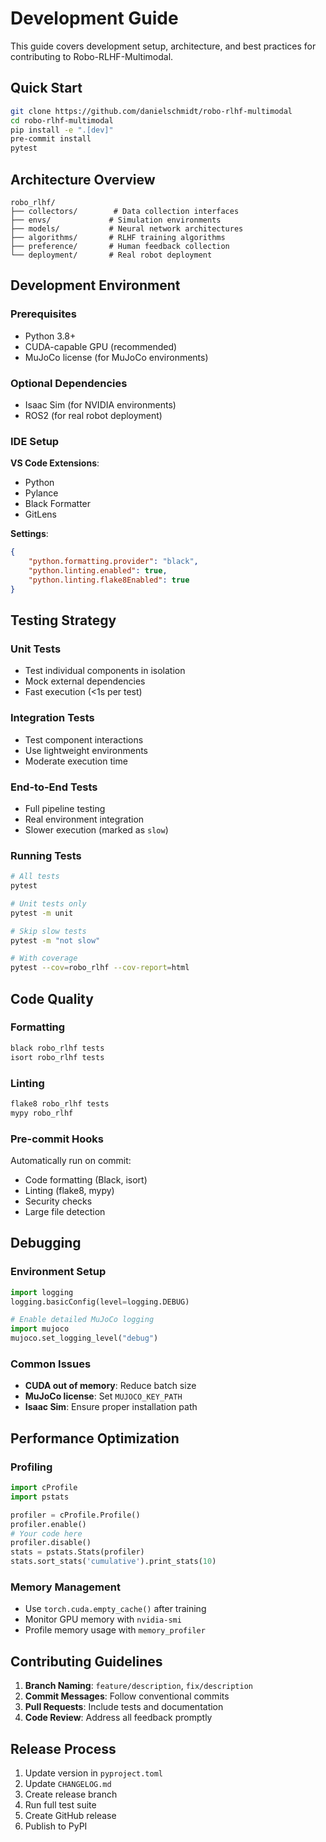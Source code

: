 # Development Guide

This guide covers development setup, architecture, and best practices for contributing to Robo-RLHF-Multimodal.

## Quick Start

```bash
git clone https://github.com/danielschmidt/robo-rlhf-multimodal
cd robo-rlhf-multimodal
pip install -e ".[dev]"
pre-commit install
pytest
```

## Architecture Overview

```
robo_rlhf/
├── collectors/        # Data collection interfaces
├── envs/             # Simulation environments  
├── models/           # Neural network architectures
├── algorithms/       # RLHF training algorithms
├── preference/       # Human feedback collection
└── deployment/       # Real robot deployment
```

## Development Environment

### Prerequisites
- Python 3.8+
- CUDA-capable GPU (recommended)
- MuJoCo license (for MuJoCo environments)

### Optional Dependencies
- Isaac Sim (for NVIDIA environments)
- ROS2 (for real robot deployment)

### IDE Setup

**VS Code Extensions**:
- Python
- Pylance  
- Black Formatter
- GitLens

**Settings**:
```json
{
    "python.formatting.provider": "black",
    "python.linting.enabled": true,
    "python.linting.flake8Enabled": true
}
```

## Testing Strategy

### Unit Tests
- Test individual components in isolation
- Mock external dependencies
- Fast execution (<1s per test)

### Integration Tests  
- Test component interactions
- Use lightweight environments
- Moderate execution time

### End-to-End Tests
- Full pipeline testing
- Real environment integration
- Slower execution (marked as `slow`)

### Running Tests
```bash
# All tests
pytest

# Unit tests only
pytest -m unit

# Skip slow tests  
pytest -m "not slow"

# With coverage
pytest --cov=robo_rlhf --cov-report=html
```

## Code Quality

### Formatting
```bash
black robo_rlhf tests
isort robo_rlhf tests
```

### Linting
```bash
flake8 robo_rlhf tests
mypy robo_rlhf
```

### Pre-commit Hooks
Automatically run on commit:
- Code formatting (Black, isort)
- Linting (flake8, mypy)
- Security checks
- Large file detection

## Debugging

### Environment Setup
```python
import logging
logging.basicConfig(level=logging.DEBUG)

# Enable detailed MuJoCo logging
import mujoco
mujoco.set_logging_level("debug")
```

### Common Issues
- **CUDA out of memory**: Reduce batch size
- **MuJoCo license**: Set `MUJOCO_KEY_PATH`
- **Isaac Sim**: Ensure proper installation path

## Performance Optimization

### Profiling
```python
import cProfile
import pstats

profiler = cProfile.Profile()
profiler.enable()
# Your code here
profiler.disable()
stats = pstats.Stats(profiler)
stats.sort_stats('cumulative').print_stats(10)
```

### Memory Management
- Use `torch.cuda.empty_cache()` after training
- Monitor GPU memory with `nvidia-smi`
- Profile memory usage with `memory_profiler`

## Contributing Guidelines

1. **Branch Naming**: `feature/description`, `fix/description`
2. **Commit Messages**: Follow conventional commits
3. **Pull Requests**: Include tests and documentation
4. **Code Review**: Address all feedback promptly

## Release Process

1. Update version in `pyproject.toml`
2. Update `CHANGELOG.md`
3. Create release branch
4. Run full test suite
5. Create GitHub release
6. Publish to PyPI